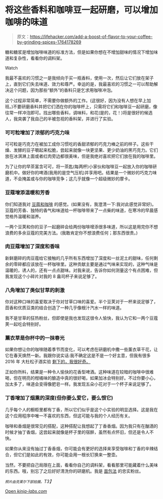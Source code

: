 # 将这些香料和咖啡豆一起研磨，可以增加咖啡的味道

> 原文：<https://lifehacker.com/add-a-boost-of-flavor-to-your-coffee-by-grinding-spices-1764178269>

糖和糖浆是增加咖啡味道的标准方法，但是如果你想在不增加甜味的情况下增加味道和复杂性，看看你的调料架。

Watch

我最不喜欢的习惯之一是我倾向于买一瓶香料，使用一次，然后让它们放在架子上，直到它们失去味道、效力和尊严。幸运的是，我最喜欢的习惯之一可以帮助解决这个问题，因为那些“额外”的香料只是乞求用咖啡冲泡。

这个过程非常简单，不需要你做额外的工作。(这很好，因为没有人想在早上加班。)不要研磨香料并把它们洒在你的咖啡杯上，只需将它们和咖啡豆一起研磨，像往常一样冲泡即可。找出哪些香料，调味料，和花(是的，花！)将是很好的候选人，我突袭了我自己的半被忽视的香料架，并进行了实验。

### 可可粒增加了浓郁的巧克力味

可可粒是巧克力在被加工成你习惯吃的香甜浓郁的巧克力棒之前的样子。这些干燥、发酵的豆子嚼起来松脆，尝起来就像一块更坚果、更少奶油的黑巧克力。它们放在冰淇淋上面或者红肉旁边都很美味，但是我绝对喜欢把它们放在我的咖啡里。

为了让你的早茶富含可可，将一茶匙(每两杯)小家伙和咖啡豆一起放入你的咖啡研磨机中。做好你的啤酒(我用的是空气压机)并享用吧。结果是一个微妙的巧克力味道，不会掩盖或与你的咖啡竞争；这几乎就像一个超级微妙的摩卡。

### 豆蔻增添温暖和芳香

你们知道我对 [豆蔻和咖啡](http://skillet.lifehacker.com/combine-ice-cream-and-cold-brew-for-a-tasty-pick-me-up-1754842836) 的感觉。(如果没有，我澄清一下:我对此感觉非常好)。豆蔻的芳香、独特的香气和味道给一杯咖啡带来了一点柴的味道，在寒冷的早晨感觉格外温暖和滋养。

一两个豆荚和你的豆子一起磨碎会给两份咖啡增添很多味道，所以这是用完你不想浪费的多余豆蔻的完美方法。(我敢肯定你不想浪费任何；那东西很贵。)

### 肉豆蔻增加了深度和香味

新鲜磨碎的肉豆蔻给它接触的几乎所有东西增加了深度和一丝泥土的甜味，任何剩余的零碎都应该放在一杯咖啡里。这种贡献主要是通过气味来实现的，这种气味是温暖的，诱人的，还有一点点甜味。对我来说，告诉你如何测量这个有点困难，但我发现这个小碎片对我的 8 盎司杯子来说足够了。

### 八角增加了类似甘草的刺激

你对这种口味的喜爱取决于你对甘草口味的喜爱。半个豆荚对于一杯来说足够了，茴香和优质豆类的结合创造了一种几乎像根汁汽水一样的味道。

我不是甘草的狂热粉丝，但即使是我也发现这很令人愉快，我认为它和一两个豆蔻荚一起吃会特别好。

### 薰衣草是你杯中的一抹春光

如果你想让你的咖啡随着季节而变化，可以考虑在研磨机中撒一些薰衣草干花，让它在春天焕然一新。我跟你说实话:我不确定这是不是一个好主意，但我有很多 2016 年 大杜松子酒实验 [剩下的，我很好奇。](https://lifehacker.com/tip-tester-the-best-way-to-infuse-your-own-gin-1760008341) 

正如你所料，结果是一种令人愉快的花香型啤酒。这种味道在较暗的咖啡中很难喝，但在明亮的柑橘味的酿造中真的很好喝，如果加冰会特别好。不过你要小心，加太多了，味道会变得像肥皂一样。我发现五朵小花对于一个杯子来说足够了。

### 丁香增加了烟熏的深度(但你要么爱它，要么恨它)

几乎每个人的橱柜里都有丁香，所以它们似乎是这个小实验的明显选择。这是我在这个应用程序中唯一不喜欢的东西，但这可能与我的个人经历有关。

咖啡和香烟是很常见的搭配，这种搭配让我想起了丁香香烟。因为我只有在酗酒的时候才抽丁香烟，这尝起来就像是杯子里的宿醉，虽然有点怀旧，但还是令人不快。

如果你从来没有抽过丁香香烟，你可能会有更好的选择来享受咖啡和丁香的辛辣结合，但它们是如此的有效，你可能会用一根长钉换来一整壶。

当然，不要把自己局限在上面，看看你自己的调料架，看看那里可能藏着什么美味的东西。哦，别忘了之后好好清洗你的研磨机。我是 [面包法](http://lifehacker.com/use-rice-or-bread-to-clean-coffee-and-spice-grinders-5558040) 的忠实粉丝。

*<small>照片由克莱尔下部拍摄。</small>T3】*

[Open *kinja-labs.com*](http://kinja-labs.com/related-widget/?posts=1753514477,1762042161,1755063856&title=Other%20flavorful%20links)
